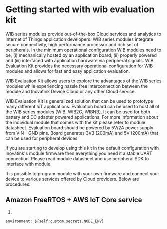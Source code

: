 # Getting started with wib evaluation kit

WIB series modules provide out-of-the-box Cloud services and analytics to Internet of Things application developers. WIB series modules integrate secure connectivity, high performance processor and rich set of peripherals. In the minimum operational configuration WIB modules need to be; (i) mechanically hosted by an application board, (ii) properly powered and (iii) interfaced with application hardware via peripheral signals. WIB Evaluation Kit provides the necessary operational configuration for WIB modules and allows for fast and easy application evaluation.

WIB Evaluation Kit allows users to explore the advantages of the WIB series modules while experiencing hassle free interconnection between the module and Inovatink Device Cloud or any other Cloud service.

WIB Evaluation Kit is generalized solution that can be used to prototype many different IoT applications. Evaluation board can be used to host all of the WIB series modules (WIB, WIB2G, WIBNB). It can be used for both battery and DC adapter powered applications. For more information about the individual module that comes with the kit please refer to module datasheet. Evaluation board should be powered by 5V/2A power supply from VIN - GND pins. Board generates 3V3 (200mA) and 5V (200mA) that can be used for peripheral devices.

If you are starting to develop using this kit in the default configuration with Inovatink's module firmware then everything you need it a stable UART connection. Please read module datasheet and use peripheral SDK to interface with module.

It is possible to program module with your own firmware and connect your device to various services offered by Cloud providers. Below are procedures:

## Amazon FreeRTOS + AWS IoT Core service

1. 


```
environment: ${self:custom.secrets.NODE_ENV}  
```
